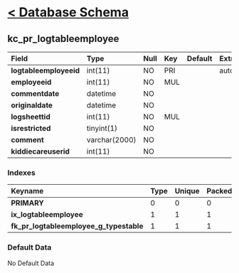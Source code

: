 # [< Database Schema](DatabaseSchema.md) #

## kc\_pr\_logtableemployee ##
| **Field** | Type | Null | Key | Default | Extra | Comment |
|:----------|:-----|:-----|:----|:--------|:------|:--------|
| **logtableemployeeid** | int(11) | NO | PRI |  | auto\_increment |  |
| **employeeid** | int(11) | NO | MUL |  |  |  |
| **commentdate** | datetime | NO |  |  |  |  |
| **originaldate** | datetime | NO |  |  |  |  |
| **logsheettid** | int(11) | NO | MUL |  |  |  |
| **isrestricted** | tinyint(1) | NO |  |  |  |  |
| **comment** | varchar(2000) | NO |  |  |  |  |
| **kiddiecareuserid** | int(11) | NO |  |  |  |  |


### Indexes ###
| **Keyname** | Type | Unique | Packed | Column | Seq | Cardinality | Collation | Null | Comment |
|:------------|:-----|:-------|:-------|:-------|:----|:------------|:----------|:-----|:--------|
| **PRIMARY** | 0 | 0 | 0 | logtableemployeeid | 1 | 0 | A | 0 | 0 |
| **ix\_logtableemployee** | 1 | 1 | 1 | employeeid | 1 |  | A | 1 | 1 |
| **fk\_pr\_logtableemployee\_g\_typestable** | 1 | 1 | 1 | logsheettid | 1 |  | A | 1 | 1 |


### Default Data ###
No Default Data